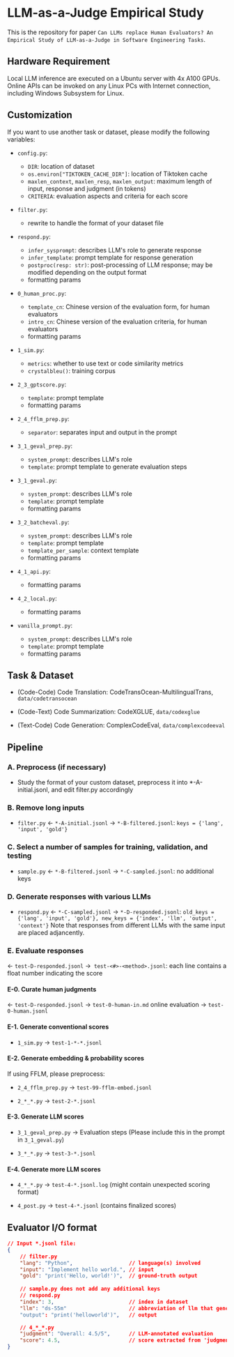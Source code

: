 # LLM-as-a-Judge Empirical Study

This is the repository for paper `Can LLMs replace Human Evaluators? An Empirical Study of
LLM-as-a-Judge in Software Engineering Tasks`.



## Hardware Requirement
Local LLM inference are executed on a Ubuntu server with 4x A100 GPUs.
Online APIs can be invoked on any Linux PCs with Internet connection, including Windows Subsystem for Linux.



## Customization

If you want to use another task or dataset, please modify the following variables:

- `config.py`:
    - `DIR`: location of dataset
    - `os.environ["TIKTOKEN_CACHE_DIR"]`: location of Tiktoken cache
    - `maxlen_context`, `maxlen_resp`, `maxlen_output`: maximum length of input, response and judgment (in tokens)
    - `CRITERIA`: evaluation aspects and criteria for each score

- `filter.py`:
    - rewrite to handle the format of your dataset file

- `respond.py`:
    - `infer_sysprompt`: describes LLM's role to generate response
    - `infer_template`: prompt template for response generation
    - `postproc(resp: str)`: post-processing of LLM response; may be modified depending on the output format
    - formatting params

- `0_human_proc.py`:
    - `template_cn`: Chinese version of the evaluation form, for human evaluators
    - `intro_cn`: Chinese version of the evaluation criteria, for human evaluators
    - formatting params

- `1_sim.py`:
    - `metrics`: whether to use text or code similarity metrics
    - `crystalbleu()`: training corpus

- `2_3_gptscore.py`:
    - `template`: prompt template
    - formatting params

- `2_4_fflm_prep.py`:
    - `separator`: separates input and output in the prompt

- `3_1_geval_prep.py`:
    - `system_prompt`: describes LLM's role
    - `template`: prompt template to generate evaluation steps

- `3_1_geval.py`:
    - `system_prompt`: describes LLM's role
    - `template`: prompt template
    - formatting params

- `3_2_batcheval.py`:
    - `system_prompt`: describes LLM's role
    - `template`: prompt template
    - `template_per_sample`: context template
    - formatting params

- `4_1_api.py`:
    - formatting params

- `4_2_local.py`:
    - formatting params

- `vanilla_prompt.py`:
    - `system_prompt`: describes LLM's role
    - `template`: prompt template
    - formatting params



## Task & Dataset
* (Code-Code) Code Translation: CodeTransOcean-MultilingualTrans, `data/codetransocean`

* (Code-Text) Code Summarization: CodeXGLUE, `data/codexglue`

* (Text-Code) Code Generation: ComplexCodeEval, `data/complexcodeeval`



## Pipeline
### A. Preprocess (if necessary)

- Study the format of your custom dataset, preprocess it into *-A-initial.jsonl, and edit filter.py accordingly

### B. Remove long inputs

- `filter.py`
← `*-A-initial.jsonl`
→ `*-B-filtered.jsonl`: `keys = {'lang', 'input', 'gold'}`

### C. Select a number of samples for training, validation, and testing

- `sample.py`
← `*-B-filtered.jsonl`
→ `*-C-sampled.jsonl`: no additional keys

### D. Generate responses with various LLMs

- `respond.py`
← `*-C-sampled.jsonl`
→ `*-D-responded.jsonl`: `old_keys = {'lang', 'input', 'gold'}, new_keys = {'index', 'llm', 'output', 'context'}`
Note that responses from different LLMs with the same input are placed adjancently.

### E. Evaluate responses
← `test-D-responded.jsonl`
→` test-<#>-<method>.jsonl`: each line contains a float number indicating the score

#### E-0. Curate human judgments
← `test-D-responded.jsonl`
→ `test-0-human-in.md`
online evaluation → `test-0-human.jsonl`

#### E-1. Generate conventional scores

- `1_sim.py`
→ `test-1-*-*.jsonl`

#### E-2. Generate embedding & probability scores
If using FFLM, please preprocess:

- `2_4_fflm_prep.py`
→ `test-99-fflm-embed.jsonl`

- `2_*_*.py`
→ `test-2-*.jsonl`

#### E-3. Generate LLM scores

- `3_1_geval_prep.py`
→ Evaluation steps (Please include this in the prompt in `3_1_geval.py`)

- `3_*_*.py`
→ `test-3-*.jsonl`

#### E-4. Generate more LLM scores

- `4_*_*.py`
→ `test-4-*.jsonl.log` (might contain unexpected scoring format)

- `4_post.py`
→ `test-4-*.jsonl` (contains finalized scores)



## Evaluator I/O format

```json
// Input *.jsonl file:
{
    // filter.py
    "lang": "Python",                  // language(s) involved
    "input": "Implement hello world.", // input
    "gold": "print('Hello, world!')",  // ground-truth output
    
    // sample.py does not add any additional keys
    // respond.py
    "index": 3,                        // index in dataset
    "llm": "ds-55m"                    // abbreviation of llm that generates the output
    "output": "print('helloworld')",   // output

    // 4_*_*.py
    "judgment": "Overall: 4.5/5",      // LLM-annotated evaluation
    "score": 4.5,                      // score extracted from 'judgment'
}
```

